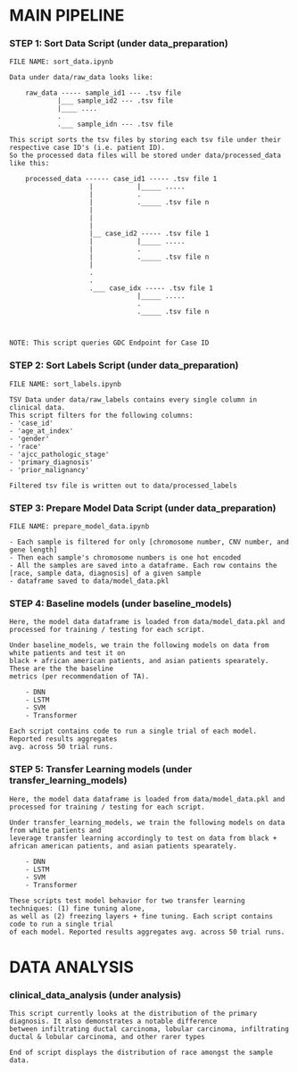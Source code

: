 # MAIN PIPELINE

### STEP 1: Sort Data Script (under data_preparation)

    FILE NAME: sort_data.ipynb

    Data under data/raw_data looks like: 
        
        raw_data ----- sample_id1 --- .tsv file 
                |___ sample_id2 --- .tsv file 
                |____ ....
                .
                .___ sample_idn --- .tsv file  

    This script sorts the tsv files by storing each tsv file under their respective case ID's (i.e. patient ID). 
    So the processed data files will be stored under data/processed_data like this: 

        processed_data ------ case_id1 ----- .tsv file 1 
                        |           |_____ ..... 
                        |           . 
                        |           ._____ .tsv file n 
                        |
                        |
                        |
                        |__ case_id2 ----- .tsv file 1 
                        |           |_____ ..... 
                        |           . 
                        |           ._____ .tsv file n 
                        |
                        . 
                        .
                        .___ case_idx ----- .tsv file 1 
                                    |_____ ..... 
                                    . 
                                    ._____ .tsv file n 



    NOTE: This script queries GDC Endpoint for Case ID
                      

### STEP 2: Sort Labels Script (under data_preparation)

    FILE NAME: sort_labels.ipynb

    TSV Data under data/raw_labels contains every single column in clinical data. 
    This script filters for the following columns: 
    - 'case_id'
    - 'age_at_index'
    - 'gender'
    - 'race'
    - 'ajcc_pathologic_stage'
    - 'primary_diagnosis'
    - 'prior_malignancy'

    Filtered tsv file is written out to data/processed_labels

### STEP 3: Prepare Model Data Script (under data_preparation)

    FILE NAME: prepare_model_data.ipynb

    - Each sample is filtered for only [chromosome number, CNV number, and gene length]
    - Then each sample's chromosome numbers is one hot encoded
    - All the samples are saved into a dataframe. Each row contains the [race, sample data, diagnosis] of a given sample
    - dataframe saved to data/model_data.pkl

### STEP 4: Baseline models (under baseline_models)

    Here, the model data dataframe is loaded from data/model_data.pkl and processed for training / testing for each script. 

    Under baseline_models, we train the following models on data from white patients and test it on
    black + african american patients, and asian patients spearately. These are the the baseline 
    metrics (per recommendation of TA). 

        - DNN 
        - LSTM 
        - SVM 
        - Transformer 

    Each script contains code to run a single trial of each model. Reported results aggregates 
    avg. across 50 trial runs. 

### STEP 5: Transfer Learning models (under transfer_learning_models)

    Here, the model data dataframe is loaded from data/model_data.pkl and processed for training / testing for each script. 

    Under transfer_learning_models, we train the following models on data from white patients and 
    leverage transfer learning accordingly to test on data from black + african american patients, and asian patients spearately. 

        - DNN 
        - LSTM 
        - SVM 
        - Transformer 

    These scripts test model behavior for two transfer learning techniques: (1) fine tuning alone, 
    as well as (2) freezing layers + fine tuning. Each script contains code to run a single trial 
    of each model. Reported results aggregates avg. across 50 trial runs. 

# DATA ANALYSIS 

### clinical_data_analysis (under analysis)

    This script currently looks at the distribution of the primary diagnosis. It also demonstrates a notable difference
    between infiltrating ductal carcinoma, lobular carcinoma, infiltrating ductal & lobular carcinoma, and other rarer types

    End of script displays the distribution of race amongst the sample data. 
